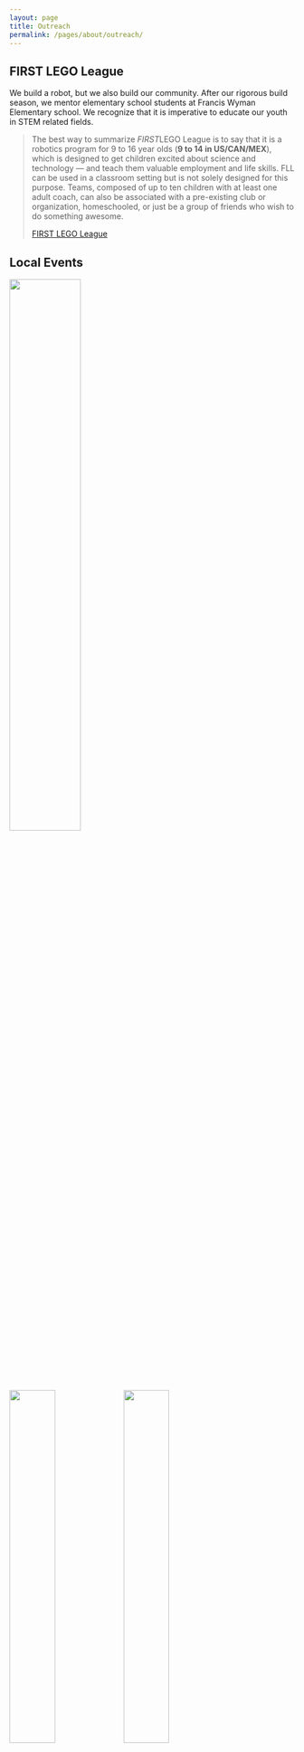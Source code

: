 ```yaml
---
layout: page
title: Outreach
permalink: /pages/about/outreach/
---
```

<div class="entry-content" itemprop="text">
  <div class="row ruled row-flex-col">
    <h2>FIRST LEGO League</h2>
    <p>We build a robot, but we also build our community. After our rigorous build season, we mentor elementary school students at Francis Wyman Elementary school. We recognize that it is imperative to educate our youth in STEM related fields.</p>
    <blockquote>
      <p>The best way to summarize <em>FIRST</em>LEGO League is to say that it is a robotics program for 9 to 16 year olds (<strong>9 to 14 in US/CAN/MEX</strong>), which is designed to get children excited about science and technology &#8212; and teach them valuable employment and life skills. FLL can be used in a classroom setting but is not solely designed for this purpose. Teams, composed of up to ten children with at least one adult coach, can also be associated with a pre-existing club or organization, homeschooled, or just be a group of friends who wish to do something awesome.</p>
      <footer><a href="http://www.firstlegoleague.org/about">FIRST LEGO League</a>
      </footer>
    </blockquote>
  </div>

  <h2>Local Events</h2>
  <p><img class="" src="http://farm3.staticflickr.com/2834/12213720093_ed9b60b6a5_z.jpg" width="50%" data-fancybox /></p>
  <p><img class="img-responsive" src="{{site.baseurl}}/images/uploads/2015/07/FB_IMG_1436115586029.jpg" width="40%" data-fancybox><img class="img-responsive" src="{{site.baseurl}}/images/uploads/2015/07/20150704_112744.jpg" width="40%" data-fancybox></p>
  <p>When Burlington Pride Day and the Fourth of July Parade at the Burlington Town Common come around, we showcase our robot as part of a fun community program. We drive around our robot, explain our build process, and talk about our club with intrigued onlookers all in the name of fun.</p>
  <p><iframe width="600" height="400" src="https://www.youtube.com/embed/QJ-NHMwnKKk?feature=oembed&amp;wmode=opaque" frameborder="0" allow="autoplay; encrypted-media" allowfullscreen data-fancybox></iframe></p>
</div>
